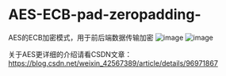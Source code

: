 # AES-ECB-pad-zeropadding-
AES的ECB加密模式，用于前后端数据传输加密
![image](https://github.com/yuanyuannetwork/AES-ECB-pad-zeropadding-/blob/master/image/1563855069(1).jpg)
![image](https://github.com/yuanyuannetwork/AES-ECB-pad-zeropadding-/blob/master/image/1563855090(1).jpg)

关于AES更详细的介绍请看CSDN文章：
https://blog.csdn.net/weixin_42567389/article/details/96971867
